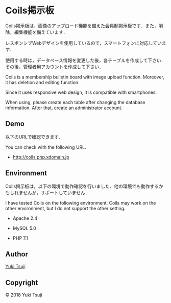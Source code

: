Coils掲示板
====
Coils掲示板は，画像のアップロード機能を備えた会員制掲示板です．また，削除，編集機能を備えています．

レスポンシブWebデザインを使用しているので，スマートフォンに対応しています．

使用する時は，データベース情報を変更した後，各テーブルを作成して下さい．その後，管理者用アカウントを作成して下さい．

Coils is a membership bulletin board with image upload function. Moreover, it has deletion and editing function.

Since it uses responsive web design, it is compatible with smartphones.

When using, please create each table after changing the database information. After that, create an administrator account.

## Demo
以下のURLで確認できます．

You can check with the following URL.

+ <http://coils.php.xdomain.jp>

## Environment
Coils掲示板は，以下の環境で動作確認を行いました．他の環境でも動作するかもしれませんが，サポートしていません．

I have tested Coils on the following environment. Coils may work on the other environment, but I do not support the other setting.

+ Apache 2.4

+ MySQL 5.0

+ PHP 7.1

## Author
[Yuki Tsuji](https://github.com/coils)

## Copyright
© 2018 Yuki Tsuji
